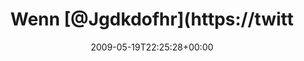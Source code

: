 ---
retweeted: false
source: <a href="http://twitter.com" rel="nofollow">Twitter Web Client</a>
entities:
  hashtags: []
  symbols: []
  user_mentions:
  - name: Mike Besser
    screen_name: JgdKdoFhr
    indices:
    - '5'
    - '15'
    id_str: '34632827'
    id: '34632827'
  urls: []
display_text_range:
- '0'
- '107'
favorite_count: '0'
id_str: '1852404833'
truncated: false
retweet_count: '0'
id: '1852404833'
created_at: Tue May 19 22:25:28 +0000 2009
favorited: false
full_text: Wenn [@Jgdkdofhr](https://twitter.com/Jgdkdofhr) sein Auto nicht immer
  am selben Fleck parken würde, würd ich oft nicht nach Hause finden...
lang: de
tags:
- pesos:twitter
date: '2009-05-19T22:25:28+00:00'
src: https://twitter.com/bascht/status/1852404833
original_url: https://twitter.com/bascht/status/1852404833
type: twitter_tweet
text: Wenn [@Jgdkdofhr](https://twitter.com/Jgdkdofhr) sein Auto nicht immer am selben
  Fleck parken würde, würd ich oft nicht nach Hause finden...
title: Wenn [@Jgdkdofhr](https://twitt

---